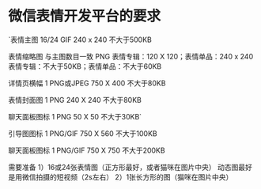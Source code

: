 # 微信表情开发平台的要求
`表情主图	16/24	GIF	240 x 240	不大于500KB

表情缩略图	与主图数目一致	PNG	表情专辑：120 X 120；表情单品：240 x 240	表情专辑：不大于50KB；表情单品：不大于60KB

详情页横幅	1	PNG或JPEG	750 X 400	不大于80KB

表情封面图	1	PNG	240 X 240	不大于80KB

聊天面板图标	1	PNG	50 X 50	不大于30KB`

引导图图标	1	PNG/GIF	750 X 560	不大于100KB

聊天面板图标	1	PNG/GIF	750 X 750	不大于200KB

需要准备
1）16或24张表情图（正方形最好，或者猫咪在图片中央）
    动态图最好是用微信拍摄的短视频（2s左右）
2）1张长方形的图（猫咪在图片中央）

